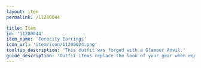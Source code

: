 ```yaml
---
layout: item
permalink: /11280044

title: Item
id: '11280044'
item_name: 'Ferocity Earrings'
icon_url: 'item/icon/11200024.png'
tooltip_description: 'This outfit was forged with a Glamour Anvil.'
guide_description: 'Outfit items replace the look of your gear when equipped.'
---
```

